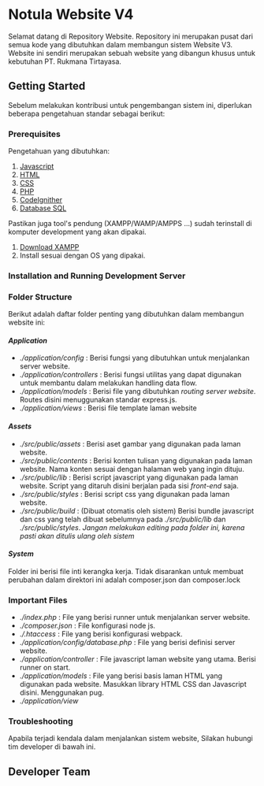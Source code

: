 # Notula Website V4

Selamat datang di Repository Website.  Repository ini merupakan pusat dari semua kode yang dibutuhkan dalam membangun sistem Website V3. Website ini sendiri merupakan sebuah website yang dibangun khusus untuk kebutuhan PT. Rukmana Tirtayasa.  

## Getting Started

Sebelum melakukan kontribusi untuk pengembangan sistem ini, diperlukan beberapa pengetahuan standar sebagai berikut: 

### Prerequisites

Pengetahuan yang dibutuhkan: 

1. [Javascript](https://javascript.info)
2. [HTML](https://www.w3schools.com/html/html_intro.asp)
3. [CSS](https://www.w3schools.com/css/)
4. [PHP](https://www.php.net/)
5. [CodeIgnither](https://codeigniter.com/)
6. [Database SQL](https://www.mysql.com/)

Pastikan juga tool's pendung (XAMPP/WAMP/AMPPS ...) sudah terinstall di komputer development yang akan dipakai.

1. [Download XAMPP](https://www.apachefriends.org/index.html)
2. Install sesuai dengan OS yang dipakai.


### Installation and Running Development Server

### Folder Structure

Berikut adalah daftar folder penting yang dibutuhkan dalam membangun website ini: 

#### *Application*
- _./application/config_ : Berisi fungsi yang dibutuhkan untuk menjalankan server website.
- _./application/controllers_ : Berisi fungsi utilitas yang dapat digunakan untuk membantu dalam melakukan handling data flow. 
- _./application/models_ : Berisi file yang dibutuhkan _routing server website_. Routes disini menuggunakan standar express.js.
- _./application/views_ : Berisi file template laman website

#### *Assets*
- _./src/public/assets_ : Berisi aset gambar yang digunakan pada laman website.
- _./src/public/contents_ : Berisi konten tulisan yang digunakan pada laman website. Nama konten sesuai dengan halaman web yang ingin dituju.
- _./src/public/lib_ : Berisi script javascript yang digunakan pada laman website. Script yang ditaruh disini berjalan pada sisi _front-end_ saja. 
- _./src/public/styles_ : Berisi script css yang digunakan pada laman website.
- _./src/public/build_ : (Dibuat otomatis oleh sistem) Berisi bundle javascript dan css yang telah dibuat sebelumnya pada _./src/public/lib_ dan _./src/public/styles_. *Jangan melakukan editing pada folder ini, karena pasti akan ditulis ulang oleh sistem*

#### *System*
Folder ini berisi file inti kerangka kerja. Tidak disarankan untuk membuat perubahan dalam direktori ini adalah composer.json dan composer.lock

### Important Files

- _./index.php_ : File yang berisi runner untuk menjalankan server website.
- _./composer.json_ : File konfigurasi node js.
- _./.htaccess_ : File yang berisi konfigurasi webpack.
- _./application/config/database.php_ : File yang berisi definisi server website. 
- _./application/controller_ : File javascript laman website yang utama. Berisi runner on start.
- _./application/models_ : File yang berisi basis laman HTML yang digunakan pada website. Masukkan library HTML CSS dan Javascript disini. Menggunakan pug.
- _./application/view_ 

### Troubleshooting

Apabila terjadi kendala dalam menjalankan sistem website, Silakan hubungi tim developer di bawah ini. 

## Developer Team


